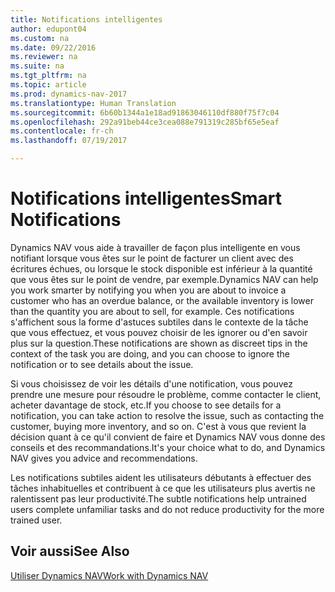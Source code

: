 ```yaml
---
title: Notifications intelligentes
author: edupont04
ms.custom: na
ms.date: 09/22/2016
ms.reviewer: na
ms.suite: na
ms.tgt_pltfrm: na
ms.topic: article
ms.prod: dynamics-nav-2017
ms.translationtype: Human Translation
ms.sourcegitcommit: 6b60b1344a1e18ad91863046110df880f75f7c04
ms.openlocfilehash: 292a91beb44ce3cea088e791319c285bf65e5eaf
ms.contentlocale: fr-ch
ms.lasthandoff: 07/19/2017

---
```


# <a name="smart-notifications"></a><span data-ttu-id="f4324-102">Notifications intelligentes</span><span class="sxs-lookup"><span data-stu-id="f4324-102">Smart Notifications</span></span>
<span data-ttu-id="f4324-103">Dynamics NAV vous aide à travailler de façon plus intelligente en vous notifiant lorsque vous êtes sur le point de facturer un client avec des écritures échues, ou lorsque le stock disponible est inférieur à la quantité que vous êtes sur le point de vendre, par exemple.</span><span class="sxs-lookup"><span data-stu-id="f4324-103">Dynamics NAV can help you work smarter by notifying you when you are about to invoice a customer who has an overdue balance, or the available inventory is lower than the quantity you are about to sell, for example.</span></span> <span data-ttu-id="f4324-104">Ces notifications s'affichent sous la forme d'astuces subtiles dans le contexte de la tâche que vous effectuez, et vous pouvez choisir de les ignorer ou d'en savoir plus sur la question.</span><span class="sxs-lookup"><span data-stu-id="f4324-104">These notifications are shown as discreet tips in the context of the task you are doing, and you can choose to ignore the notification or to see details about the issue.</span></span>  

<span data-ttu-id="f4324-105">Si vous choisissez de voir les détails d'une notification, vous pouvez prendre une mesure pour résoudre le problème, comme contacter le client, acheter davantage de stock, etc.</span><span class="sxs-lookup"><span data-stu-id="f4324-105">If you choose to see details for a notification, you can take action to resolve the issue, such as contacting the customer, buying more inventory, and so on.</span></span> <span data-ttu-id="f4324-106">C'est à vous que revient la décision quant à ce qu'il convient de faire et Dynamics NAV vous donne des conseils et des recommandations.</span><span class="sxs-lookup"><span data-stu-id="f4324-106">It's your choice what to do, and Dynamics NAV gives you advice and recommendations.</span></span>  

<span data-ttu-id="f4324-107">Les notifications subtiles aident les utilisateurs débutants à effectuer des tâches inhabituelles et contribuent à ce que les utilisateurs plus avertis ne ralentissent pas leur productivité.</span><span class="sxs-lookup"><span data-stu-id="f4324-107">The subtle notifications help untrained users complete unfamiliar tasks and do not reduce productivity for the more trained user.</span></span>

## <a name="see-also"></a><span data-ttu-id="f4324-108">Voir aussi</span><span class="sxs-lookup"><span data-stu-id="f4324-108">See Also</span></span>
[<span data-ttu-id="f4324-109">Utiliser Dynamics NAV</span><span class="sxs-lookup"><span data-stu-id="f4324-109">Work with Dynamics NAV</span></span>](ui-work-product.md)

